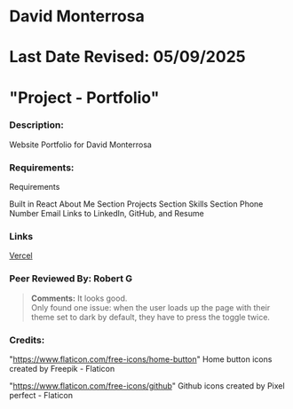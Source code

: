 # David Monterrosa
# Last Date Revised: 05/09/2025
# "Project - Portfolio"
### Description:
Website Portfolio for David Monterrosa

### Requirements:
Requirements

Built in React
About Me Section
Projects Section
Skills Section
Phone Number
Email
Links to LinkedIn, GitHub, and Resume

### Links
[Vercel](https://david-monterrosa-dev.vercel.app/)


### Peer Reviewed By: Robert G

> **Comments:** It looks good.  
> Only found one issue: when the user loads up the page with their theme set to dark by default, they have to press the toggle twice.


### Credits:
"https://www.flaticon.com/free-icons/home-button"
Home button icons created by Freepik - Flaticon</a>

"https://www.flaticon.com/free-icons/github" 
Github icons created by Pixel perfect - Flaticon
